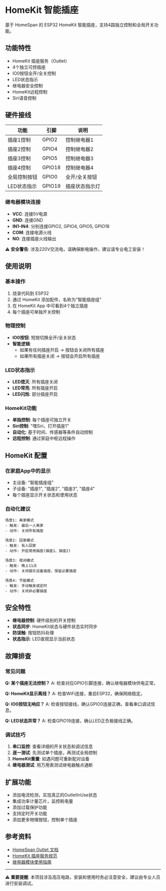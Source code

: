 # HomeKit 智能插座

基于 HomeSpan 的 ESP32 HomeKit 智能插座，支持4路独立控制和全局开关功能。

## 功能特性
- HomeKit 插座服务（Outlet）
- 4个独立可控插座
- IO0按钮全开/全关控制
- LED状态指示
- 继电器安全控制
- HomeKit远程控制
- Siri语音控制

## 硬件接线
| 功能         | 引脚      | 说明                    |
| ------------ | --------- | ----------------------- |
| 插座1控制     | GPIO2     | 控制继电器1              |
| 插座2控制     | GPIO4     | 控制继电器2              |
| 插座3控制     | GPIO5     | 控制继电器3              |
| 插座4控制     | GPIO18    | 控制继电器4              |
| 全局控制按钮  | GPIO0     | 全开/全关按钮            |
| LED状态指示   | GPIO19    | 插座状态指示灯           |

### 继电器模块连接
- **VCC**: 连接5V电源
- **GND**: 连接GND
- **IN1-IN4**: 分别连接GPIO2, GPIO4, GPIO5, GPIO18
- **COM**: 连接电源火线
- **NO**: 连接插座火线输出

⚠️ **安全警告**: 涉及220V交流电，请确保断电操作，建议请专业电工安装！

## 使用说明

### 基本操作
1. 烧录代码到 ESP32
2. 通过 HomeKit 添加配件，名称为"智能插座组"
3. 在 HomeKit App 中可看到4个独立插座
4. 每个插座可单独开关控制

### 物理控制
- **IO0按钮**: 短按切换全开/全关状态
- **智能逻辑**: 
  - 如果有任何插座开启 → 按钮会关闭所有插座
  - 如果所有插座关闭 → 按钮会开启所有插座

### LED状态指示
- **LED熄灭**: 所有插座关闭
- **LED常亮**: 所有插座开启
- **LED闪烁**: 部分插座开启

### HomeKit功能
- **单独控制**: 每个插座可独立开关
- **Siri控制**: "嘿Siri，打开插座1"
- **自动化**: 基于时间、传感器等条件自动控制
- **远程控制**: 通过家庭中枢远程操作

## HomeKit 配置

### 在家庭App中的显示
- 主设备: "智能插座组"
- 子设备: "插座1", "插座2", "插座3", "插座4"
- 每个插座显示开关状态和使用状态

### 自动化建议
```
场景1: 离家模式
- 触发: 最后一人离家
- 动作: 关闭所有插座

场景2: 回家模式  
- 触发: 有人回家
- 动作: 开启常用插座(插座1、插座2)

场景3: 夜间模式
- 触发: 晚上11点
- 动作: 关闭娱乐设备插座，保留必要插座

场景4: 节能模式
- 触发: 手动触发或定时
- 动作: 关闭非必要插座
```

## 安全特性
- **继电器控制**: 硬件级别的开关控制
- **状态同步**: HomeKit状态与硬件状态实时同步
- **防误触**: 按钮防抖处理
- **状态指示**: LED直观显示当前状态

## 故障排查

### 常见问题
**Q: 某个插座无法控制？**
A: 检查对应GPIO引脚连接，确认继电器模块供电正常。

**Q: HomeKit显示离线？**
A: 检查WiFi连接，重启ESP32，确保网络稳定。

**Q: IO0按钮无响应？**
A: 检查按钮接线，确认GPIO0连接正确，查看串口调试信息。

**Q: LED状态异常？**
A: 检查GPIO19连接，确认LED正负极接线正确。

### 调试技巧
1. **串口监控**: 查看详细的开关状态和调试信息
2. **逐一测试**: 先测试单个插座，再测试全局控制
3. **HomeKit重置**: 如遇问题可重新配对设备
4. **继电器测试**: 用万用表测试继电器触点通断

## 扩展功能
- 添加电流检测，实现真正的OutletInUse状态
- 集成功率计量芯片，监控耗电量
- 添加过载保护功能
- 支持定时开关功能
- 添加更多物理按钮，控制单个插座

## 参考资料
- [HomeSpan Outlet 文档](https://github.com/HomeSpan/HomeSpan/blob/master/docs/ServiceList.md#outlet-47)
- [HomeKit 插座服务规范](https://developer.apple.com/documentation/homekit/hmservice/outlet)
- [继电器模块使用指南](https://www.arduino.cc/en/Tutorial/BuiltInExamples/Button)

---

⚠️ **重要提醒**: 本项目涉及高压电路，安装和使用时务必注意安全，建议由专业人员进行安装调试。